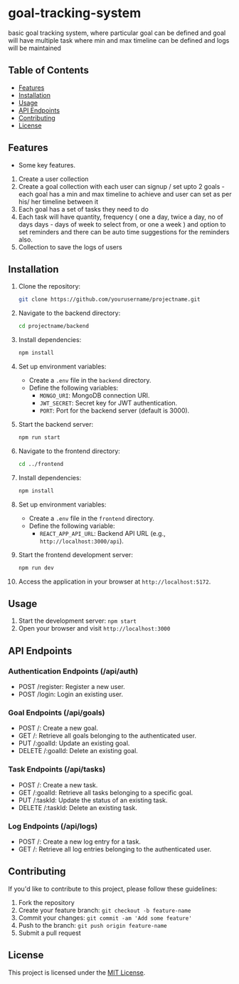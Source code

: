 # goal-tracking-system

basic goal tracking system, where particular goal can be defined and goal will have multiple task where min and max timeline can be defined and logs will be maintained

## Table of Contents

- [Features](#features)
- [Installation](#installation)
- [Usage](#usage)
- [API Endpoints](#api-endpoints)
- [Contributing](#contributing)
- [License](#license)

## Features

- Some key features.
1. Create a user collection
2. Create a goal collection with each user can signup / set upto 2 goals - each goal has a
min and max timeline to achieve and user can set as per his/ her timeline between it
3. Each goal has a set of tasks they need to do
4. Each task will have quantity, frequency ( one a day, twice a day, no of days days - days of
week to select from, or one a week ) and option to set reminders and there can be auto time
suggestions for the reminders also.
5. Collection to save the logs of users

## Installation

1. Clone the repository:

    ```bash
    git clone https://github.com/yourusername/projectname.git
    ```

2. Navigate to the backend directory:

    ```bash
    cd projectname/backend
    ```

3. Install dependencies:

    ```bash
    npm install
    ```

4. Set up environment variables:
   - Create a `.env` file in the `backend` directory.
   - Define the following variables:
     - `MONGO_URI`: MongoDB connection URI.
     - `JWT_SECRET`: Secret key for JWT authentication.
     - `PORT`: Port for the backend server (default is 3000).

5. Start the backend server:

    ```bash
    npm run start
    ```

6. Navigate to the frontend directory:

    ```bash
    cd ../frontend
    ```

7. Install dependencies:

    ```bash
    npm install
    ```

8. Set up environment variables:
   - Create a `.env` file in the `frontend` directory.
   - Define the following variable:
     - `REACT_APP_API_URL`: Backend API URL (e.g., `http://localhost:3000/api`).

9. Start the frontend development server:

    ```bash
    npm run dev
    ```

10. Access the application in your browser at `http://localhost:5172`.


## Usage

1. Start the development server: `npm start`
2. Open your browser and visit `http://localhost:3000`

## API Endpoints
### Authentication Endpoints (/api/auth)
- POST /register: Register a new user.
- POST /login: Login an existing user.

### Goal Endpoints (/api/goals)
- POST /: Create a new goal.
- GET /: Retrieve all goals belonging to the authenticated user.
- PUT /:goalId: Update an existing goal.
- DELETE /:goalId: Delete an existing goal.

### Task Endpoints (/api/tasks)
- POST /: Create a new task.
- GET /:goalId: Retrieve all tasks belonging to a specific goal.
- PUT /:taskId: Update the status of an existing task.
- DELETE /:taskId: Delete an existing task.

### Log Endpoints (/api/logs)
- POST /: Create a new log entry for a task.
- GET /: Retrieve all log entries belonging to the authenticated user.



## Contributing

If you'd like to contribute to this project, please follow these guidelines:

1. Fork the repository
2. Create your feature branch: `git checkout -b feature-name`
3. Commit your changes: `git commit -am 'Add some feature'`
4. Push to the branch: `git push origin feature-name`
5. Submit a pull request

## License

This project is licensed under the [MIT License](LICENSE).
